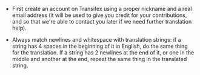 -   First create an account on Transifex using a proper nickname and a real email address (it will be used to give you credit for your contributions, and so that we're able to contact you later if we need further translation help).

-   Always match newlines and whitespace with translation strings: if a string has 4 spaces in the beginning of it in English, do the same thing for the translation. If a string has 2 newlines at the end of it, or one in the middle and another at the end, repeat the same thing in the translated string.